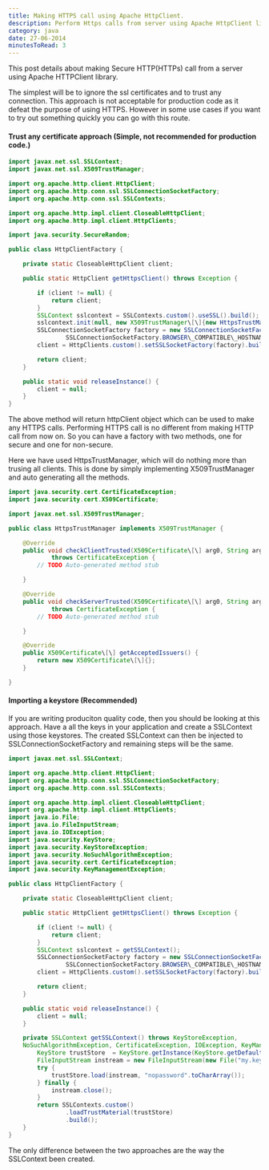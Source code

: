 ```yaml
---
title: Making HTTPS call using Apache HttpClient.
description: Perform Https calls from server using Apache HttpClient library.
category: java
date: 27-06-2014
minutesToRead: 3
---
```


This post details about making Secure HTTP(HTTPs) call from a server using Apache HTTPClient library.

The simplest will be to ignore the ssl certificates and to trust any connection. This approach is not acceptable for production code as it defeat the purpose of using HTTPS. However in some use cases if you want to try out something quickly you can go with this route.

#### Trust any certificate approach (Simple, not recommended for production code.)
```java
import javax.net.ssl.SSLContext;
import javax.net.ssl.X509TrustManager;

import org.apache.http.client.HttpClient;
import org.apache.http.conn.ssl.SSLConnectionSocketFactory;
import org.apache.http.conn.ssl.SSLContexts;

import org.apache.http.impl.client.CloseableHttpClient;
import org.apache.http.impl.client.HttpClients;

import java.security.SecureRandom;

public class HttpClientFactory {

    private static CloseableHttpClient client;

    public static HttpClient getHttpsClient() throws Exception {

        if (client != null) {
            return client;
        }
        SSLContext sslcontext = SSLContexts.custom().useSSL().build();
        sslcontext.init(null, new X509TrustManager\[\]{new HttpsTrustManager()}, new SecureRandom());
        SSLConnectionSocketFactory factory = new SSLConnectionSocketFactory(sslcontext,
                SSLConnectionSocketFactory.BROWSER\_COMPATIBLE\_HOSTNAME\_VERIFIER);
        client = HttpClients.custom().setSSLSocketFactory(factory).build();

        return client;
    }

    public static void releaseInstance() {
        client = null;
    }
}
```
The above method will return httpClient object which can be used to make any HTTPS calls. Performing HTTPS call is no different from making HTTP call from now on. So you can have a factory with two methods, one for secure and one for non-secure.

Here we have used HttpsTrustManager, which will do nothing more than trusing all clients. This is done by simply implementing X509TrustManager and auto generating all the methods.
```java
import java.security.cert.CertificateException;
import java.security.cert.X509Certificate;

import javax.net.ssl.X509TrustManager;

public class HttpsTrustManager implements X509TrustManager {

	@Override
	public void checkClientTrusted(X509Certificate\[\] arg0, String arg1)
			throws CertificateException {
		// TODO Auto-generated method stub

	}

	@Override
	public void checkServerTrusted(X509Certificate\[\] arg0, String arg1)
			throws CertificateException {
		// TODO Auto-generated method stub

	}

	@Override
	public X509Certificate\[\] getAcceptedIssuers() {
		return new X509Certificate\[\]{};
	}

}
```
#### Importing a keystore (Recommended)

If you are writing produciton quality code, then you should be looking at this approach. Have a all the keys in your application and create a SSLContext using those keystores. The created SSLContext can then be injected to SSLConnectionSocketFactory and remaining steps will be the same.
```java
import javax.net.ssl.SSLContext;

import org.apache.http.client.HttpClient;
import org.apache.http.conn.ssl.SSLConnectionSocketFactory;
import org.apache.http.conn.ssl.SSLContexts;

import org.apache.http.impl.client.CloseableHttpClient;
import org.apache.http.impl.client.HttpClients;
import java.io.File;
import java.io.FileInputStream;
import java.io.IOException;
import java.security.KeyStore;
import java.security.KeyStoreException;
import java.security.NoSuchAlgorithmException;
import java.security.cert.CertificateException;
import java.security.KeyManagementException;

public class HttpClientFactory {

    private static CloseableHttpClient client;

    public static HttpClient getHttpsClient() throws Exception {

        if (client != null) {
            return client;
        }
        SSLContext sslcontext = getSSLContext();
        SSLConnectionSocketFactory factory = new SSLConnectionSocketFactory(sslcontext,
                SSLConnectionSocketFactory.BROWSER\_COMPATIBLE\_HOSTNAME\_VERIFIER);
        client = HttpClients.custom().setSSLSocketFactory(factory).build();

        return client;
    }

    public static void releaseInstance() {
        client = null;
    }

    private SSLContext getSSLContext() throws KeyStoreException, 
    NoSuchAlgorithmException, CertificateException, IOException, KeyManagementException {
        KeyStore trustStore  = KeyStore.getInstance(KeyStore.getDefaultType());
        FileInputStream instream = new FileInputStream(new File("my.keystore"));
        try {
            trustStore.load(instream, "nopassword".toCharArray());
        } finally {
            instream.close();
        }
        return SSLContexts.custom()
                .loadTrustMaterial(trustStore)
                .build();
    }
}
```
The only difference between the two approaches are the way the SSLContext been created.
